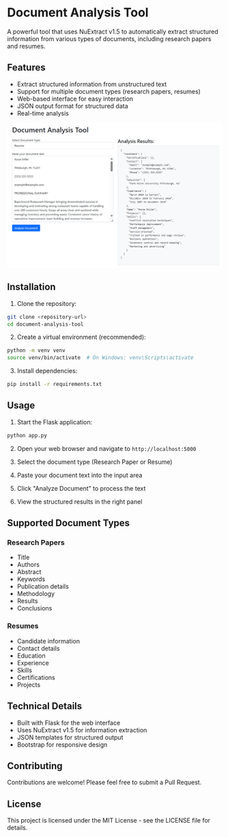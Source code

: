 # Document Analysis Tool

A powerful tool that uses NuExtract v1.5 to automatically extract structured information from various types of documents, including research papers and resumes.


## Features

- Extract structured information from unstructured text
- Support for multiple document types (research papers, resumes)
- Web-based interface for easy interaction
- JSON output format for structured data
- Real-time analysis

![img.png](..%2Fimages%2Fimg.png)

## Installation

1. Clone the repository:
```bash
git clone <repository-url>
cd document-analysis-tool
```

2. Create a virtual environment (recommended):
```bash
python -m venv venv
source venv/bin/activate  # On Windows: venv\Scripts\activate
```

3. Install dependencies:
```bash
pip install -r requirements.txt
```

## Usage

1. Start the Flask application:
```bash
python app.py
```

2. Open your web browser and navigate to `http://localhost:5000`

3. Select the document type (Research Paper or Resume)

4. Paste your document text into the input area

5. Click "Analyze Document" to process the text

6. View the structured results in the right panel

## Supported Document Types

### Research Papers
- Title
- Authors
- Abstract
- Keywords
- Publication details
- Methodology
- Results
- Conclusions

### Resumes
- Candidate information
- Contact details
- Education
- Experience
- Skills
- Certifications
- Projects

## Technical Details

- Built with Flask for the web interface
- Uses NuExtract v1.5 for information extraction
- JSON templates for structured output
- Bootstrap for responsive design

## Contributing

Contributions are welcome! Please feel free to submit a Pull Request.

## License

This project is licensed under the MIT License - see the LICENSE file for details.




